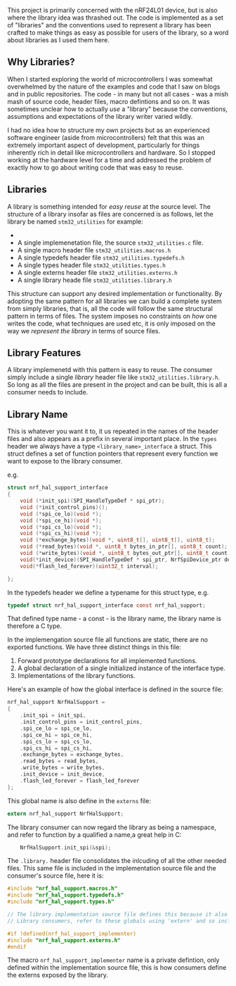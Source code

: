This project is primarily concerned with the nRF24L01 device, but is also where the library idea was thrashed out. The code is implemented as a set of "libraries" and the conventions used to represent a library has been crafted to make things as easy as possible for users of the library, so a word about libraries as I used them here.

## Why Libraries?
When I started exploring the world of microcontrollers I was somewhat overwhelmed by the nature of the examples and code that I saw on blogs and in public repositories. The code - in many but not all cases - was a mish mash of source code, header files, macro defintions and so on. It was sometimes unclear how to actually *use* a "library" because the conventions, assumptions and expectations of the library writer varied wildly.

I had no idea how to structure my own projects but as an experienced software engineer (aside from microcontrollers) felt that this was an extremely important aspect of development, particularly for things inherently rich in detail like microcontrollers and hardware. So I stopped working at the hardware level for a time and addressed the problem of exactly how to go about writing code that was easy to reuse.

## Libraries
A library is something intended for *easy reuse* at the source level. The structure of a library insofar as files are concerned is as follows, let the library be named `stm32_utilities` for example:

- 
- A single implemenetation file, the source `stm32_utilities.c` file.
- A single macro header file `stm32_utilities.macros.h`
- A single typedefs header file `stm32_utilities.typedefs.h`
- A single types header file `stm32_utilities.types.h`
- A single externs header file `stm32_utilities.externs.h`
- A single library heade file `stm32_utilities.library.h`

This structure can support any desired implementation or functionality. By adopting the same pattern for all libraries we can build a complete system from simply libraries, that is, all the code will follow the same structural pattern in terms of files. The system imposes no constraints on *how* one writes the code, what techniques are used etc, it is only imposed on the way we *represent the library* in terms of source files.

## Library Features
A library implemenetd with this pattern is easy to reuse. The consumer simply include a single *library* header file like `stm32_utilities.library.h`. So long as all the files are present in the project and can be built, this is all a consumer needs to include.

## Library Name
This is whatever you want it to, it us repeated in the names of the header files and also appears as a prefix in several important place. In the `types` header we always have a type `<library_name>_interface` a struct. This struct defines a set of function pointers that represent every function we want to expose to the library consumer. 

e.g.

```c
struct nrf_hal_support_interface
{
	void (*init_spi)(SPI_HandleTypeDef * spi_ptr);
	void (*init_control_pins)();
	void (*spi_ce_lo)(void *);
	void (*spi_ce_hi)(void *);
	void (*spi_cs_lo)(void *);
	void (*spi_cs_hi)(void *);
	void (*exchange_bytes)(void *, uint8_t[], uint8_t[], uint8_t);
	void (*read_bytes)(void *, uint8_t bytes_in_ptr[], uint8_t count);
	void (*write_bytes)(void *, uint8_t bytes_out_ptr[], uint8_t count);
	void(*init_device)(SPI_HandleTypeDef * spi_ptr, NrfSpiDevice_ptr device_ptr, NrfIoDescriptor_ptr descriptor_ptr);
	void(*flash_led_forever)(uint32_t interval);

};
```

In the typedefs header we define a typename for this struct type, e.g.

```c
typedef struct nrf_hal_support_interface const nrf_hal_support;
```

That defined type name - a const - is the library name, the library name is therefore a C type.

In the implemengation source file all functions are static, there are no exported functions. We have three distinct things in this file:

1. Forward prototype declarations for all implemented functions.
2. A global declaration of a single initialized instance of the interface type.
3. Implementations of the library functions.

Here's an example of how the global interface is defined in the source file:

```c
nrf_hal_support NrfHalSupport =
{
	.init_spi = init_spi,
	.init_control_pins = init_control_pins,
	.spi_ce_lo = spi_ce_lo,
	.spi_ce_hi = spi_ce_hi,
	.spi_cs_lo = spi_cs_lo,
	.spi_cs_hi = spi_cs_hi,
	.exchange_bytes = exchange_bytes,
	.read_bytes = read_bytes,
	.write_bytes = write_bytes,
	.init_device = init_device,
	.flash_led_forever = flash_led_forever
};
```

This global name is also define in the `externs` file:

```c
extern nrf_hal_support NrfHalSupport;
```
The library consumer can now regard the library as being a namespace, and refer to function by a qualified a name,a great help in C:

```c
	NrfHalSupport.init_spi(&spi);
```
The `.library.` header file consolidates the inlcuding of all the other needed files. This same file is included in the implementation source file and the consumer's source file, here it is:

```c
#include "nrf_hal_support.macros.h"
#include "nrf_hal_support.typedefs.h"
#include "nrf_hal_support.types.h"

// The library implementation source file defines this because it also declares globals.
// Library consumers, refer to these globals using 'extern' and so include that header.

#if !defined(nrf_hal_support_implementer)
#include "nrf_hal_support.externs.h"
#endif
```

The macro `nrf_hal_support_implementer` name is a private defintion, only defined within the implementation source file, this is how consumers define the externs exposed by the library.











